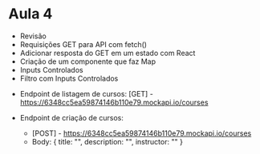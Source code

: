 # Aula 4

- Revisão
- Requisições GET para API com fetch()
- Adicionar resposta do GET em um estado com React
- Criação de um componente que faz Map
- Inputs Controlados
- Filtro com Inputs Controlados

* Endpoint de listagem de cursos: [GET] - https://6348cc5ea59874146b110e79.mockapi.io/courses

* Endpoint de criação de cursos:
  - [POST] - https://6348cc5ea59874146b110e79.mockapi.io/courses
  - Body: { title: "", description: "", instructor: "" }
